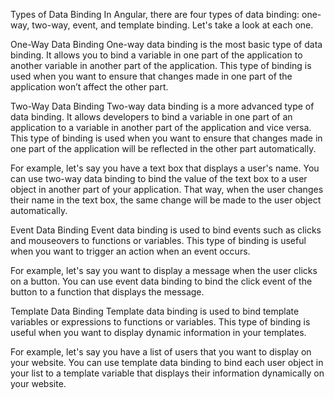 Types of Data Binding
In Angular, there are four types of data binding: one-way, two-way, event, and template binding. Let's take a look at each one.

One-Way Data Binding
One-way data binding is the most basic type of data binding. It allows you to bind a variable in one part of the application to another variable in another part of the application. This type of binding is used when you want to ensure that changes made in one part of the application won’t affect the other part.

Two-Way Data Binding
Two-way data binding is a more advanced type of data binding. It allows developers to bind a variable in one part of an application to a variable in another part of the application and vice versa. This type of binding is used when you want to ensure that changes made in one part of the application will be reflected in the other part automatically.

For example, let's say you have a text box that displays a user's name. You can use two-way data binding to bind the value of the text box to a user object in another part of your application. That way, when the user changes their name in the text box, the same change will be made to the user object automatically.

Event Data Binding
Event data binding is used to bind events such as clicks and mouseovers to functions or variables. This type of binding is useful when you want to trigger an action when an event occurs.

For example, let's say you want to display a message when the user clicks on a button. You can use event data binding to bind the click event of the button to a function that displays the message.

Template Data Binding
Template data binding is used to bind template variables or expressions to functions or variables. This type of binding is useful when you want to display dynamic information in your templates.

For example, let's say you have a list of users that you want to display on your website. You can use template data binding to bind each user object in your list to a template variable that displays their information dynamically on your website.